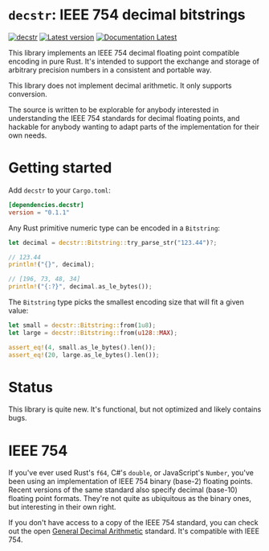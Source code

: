 # `decstr`: IEEE 754 decimal bitstrings

[![decstr](https://github.com/KodrAus/decstr/actions/workflows/ci.yml/badge.svg)](https://github.com/KodrAus/decstr/actions/workflows/ci.yml)
[![Latest version](https://img.shields.io/crates/v/decstr.svg)](https://crates.io/crates/decstr)
[![Documentation Latest](https://docs.rs/decstr/badge.svg)](https://docs.rs/decstr)

This library implements an IEEE 754 decimal floating point compatible encoding in pure Rust. It's intended to support the exchange and storage of arbitrary precision numbers in a consistent and portable way.

This library does not implement decimal arithmetic. It only supports conversion.

The source is written to be explorable for anybody interested in understanding the IEEE 754 standards for decimal floating points, and hackable for anybody wanting to adapt parts of the implementation for their own needs.

# Getting started

Add `decstr` to your `Cargo.toml`:

```toml
[dependencies.decstr]
version = "0.1.1"
```

Any Rust primitive numeric type can be encoded in a `Bitstring`:

```rust
let decimal = decstr::Bitstring::try_parse_str("123.44")?;

// 123.44
println!("{}", decimal);

// [196, 73, 48, 34]
println!("{:?}", decimal.as_le_bytes());
```

The `Bitstring` type picks the smallest encoding size that will fit a given value:

```rust
let small = decstr::Bitstring::from(1u8);
let large = decstr::Bitstring::from(u128::MAX);

assert_eq!(4, small.as_le_bytes().len());
assert_eq!(20, large.as_le_bytes().len());
```

# Status

This library is quite new. It's functional, but not optimized and likely contains bugs.

# IEEE 754

If you've ever used Rust's `f64`, C#'s `double`, or JavaScript's `Number`, you've been using an implementation of IEEE 754 binary (base-2) floating points. Recent versions of the same standard also specify decimal (base-10) floating point formats. They're not quite as ubiquitous as the binary ones, but interesting in their own right.

If you don't have access to a copy of the IEEE 754 standard, you can check out the open [General Decimal Arithmetic](https://speleotrove.com/decimal/) standard. It's compatible with IEEE 754.
